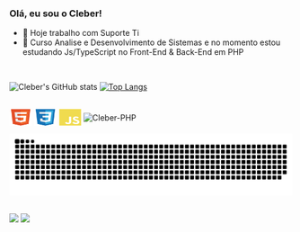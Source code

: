 ### Olá, eu sou o Cleber!
- 🔭 Hoje trabalho com Suporte Ti
- 🌱 Curso Analise e Desenvolvimento de Sistemas e no momento estou estudando Js/TypeScript no Front-End & Back-End em PHP

<div>
<br>
  
  ![Cleber's GitHub stats](https://github-readme-stats.vercel.app/api?username=clebercmsf&show_icons=true&theme=dracula)
  [![Top Langs](https://github-readme-stats.vercel.app/api/top-langs/?username=clebercmsf&layout=compact&theme=dracula)](https://github.com/clebercmsf/github-readme-stats)
<div style="display: inline_block"><br>
  <img align="center" alt="Cleber-HTML" height="30" width="40" src="https://raw.githubusercontent.com/devicons/devicon/master/icons/html5/html5-original.svg">
  <img align="center" alt="Cleber-CSS" height="30" width="40" src="https://raw.githubusercontent.com/devicons/devicon/master/icons/css3/css3-original.svg">
  <img align="center" alt="Cleber-Js" height="30" width="40" src="https://raw.githubusercontent.com/devicons/devicon/master/icons/javascript/javascript-plain.svg">
  <img align="center" alt="Cleber-PHP" height="30" width="40" src="https://cdn.jsdelivr.net/gh/devicons/devicon/icons/php/php-plain.svg">
          
  ![Snake animation](https://github.com/clebercmsf/clebercmsf/blob/output/github-contribution-grid-snake.svg)
</div>

##

<div> 
  <a href = "mailto:cleber.cmsf@gmail.com"><img src="https://img.shields.io/badge/-Gmail-%23333?style=for-the-badge&logo=gmail&logoColor=white" target="_blank"></a>
  <a href="https://www.linkedin.com/in/clebercmsf/" target="_blank"><img src="https://img.shields.io/badge/-LinkedIn-%230077B5?style=for-the-badge&logo=linkedin&logoColor=white" target="_blank"></a> 
</div>

